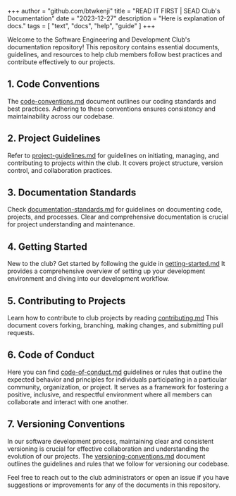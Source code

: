 +++
author = "github.com/btwkenji"
title = "READ IT FIRST | SEAD Club's Documentation"
date = "2023-12-27"
description = "Here is explanation of docs."
tags = [
    "text",
    "docs",
    "help",
    "guide"
]
+++

Welcome to the Software Engineering and Development Club's documentation repository! This repository contains essential documents, guidelines, and resources to help club members follow best practices and contribute effectively to our projects.

## 1. Code Conventions

The [code-conventions.md](/docs/code-conventions) document outlines our coding standards and best practices. Adhering to these conventions ensures consistency and maintainability across our codebase.

## 2. Project Guidelines

Refer to [project-guidelines.md](/docs/project-guidelines) for guidelines on initiating, managing, and contributing to projects within the club. It covers project structure, version control, and collaboration practices.

## 3. Documentation Standards

Check [documentation-standards.md](/docs/documentation-standards) for guidelines on documenting code, projects, and processes. Clear and comprehensive documentation is crucial for project understanding and maintenance.

## 4. Getting Started

New to the club? Get started by following the guide in [getting-started.md](/docs/getting-started) It provides a comprehensive overview of setting up your development environment and diving into our development workflow.

## 5. Contributing to Projects

Learn how to contribute to club projects by reading [contributing.md](/docs/contributing) This document covers forking, branching, making changes, and submitting pull requests.

## 6. Code of Conduct

Here you can find [code-of-conduct.md](/docs/code-of-conduct) guidelines or rules that outline the expected behavior and principles for individuals participating in a particular community, organization, or project. It serves as a framework for fostering a positive, inclusive, and respectful environment where all members can collaborate and interact with one another.

## 7. Versioning Conventions

In our software development process, maintaining clear and consistent versioning is crucial for effective collaboration and understanding the evolution of our projects. The [versioning-conventions.md](/docs/versioning-conventions) document outlines the guidelines and rules that we follow for versioning our codebase.

Feel free to reach out to the club administrators or open an issue if you have suggestions or improvements for any of the documents in this repository.
